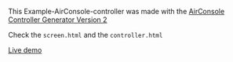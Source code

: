 This Example-AirConsole-controller was made with the [AirConsole Controller Generator Version 2](https://developers.airconsole.com/tools/airconsole-controller-generator/app/index.html)

Check the ``screen.html`` and the ``controller.html``

[Live demo](https://www.airconsole.com/simulator/#!play=com.airconsole.example.ctrlgenerator)
